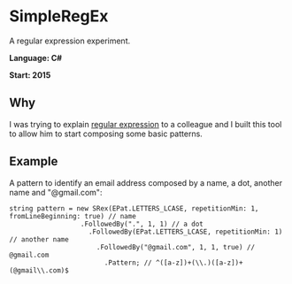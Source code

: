 # SimpleRegEx
A regular expression experiment.

**Language: C#**

**Start: 2015**

## Why
I was trying to explain [regular expression](https://en.wikipedia.org/wiki/Regular_expression) to a colleague and I built this tool to allow him to start composing some basic patterns.

## Example
A pattern to identify an email address composed by a name, a dot, another name and "@gmail.com":

```
string pattern = new SRex(EPat.LETTERS_LCASE, repetitionMin: 1, fromLineBeginning: true) // name
                  .FollowedBy(".", 1, 1) // a dot
                    .FollowedBy(EPat.LETTERS_LCASE, repetitionMin: 1) // another name
                      .FollowedBy("@gmail.com", 1, 1, true) // @gmail.com
                        .Pattern; // ^([a-z])+(\\.)([a-z])+(@gmail\\.com)$
```


